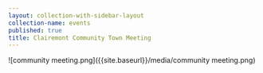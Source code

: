 ```yaml
---
layout: collection-with-sidebar-layout
collection-name: events
published: true
title: Clairemont Community Town Meeting
---
```

![community meeting.png]({{site.baseurl}}/media/community meeting.png)
